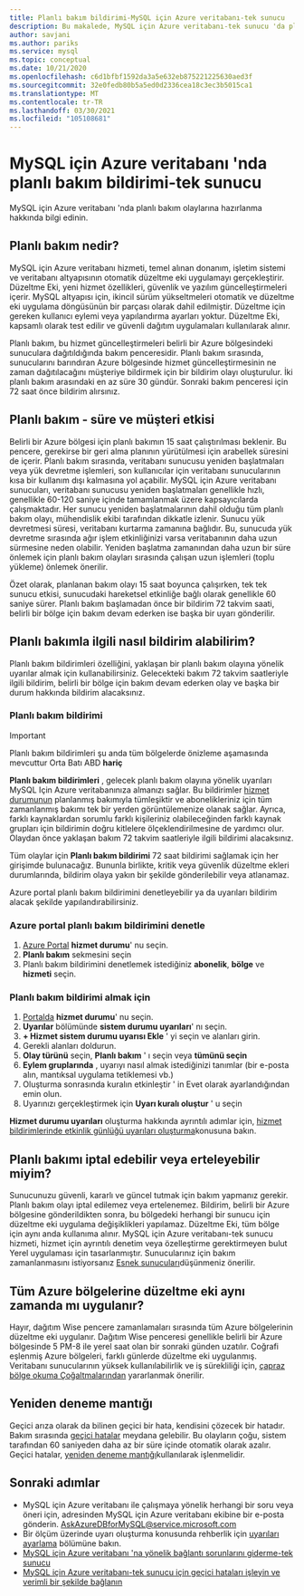 ```yaml
---
title: Planlı bakım bildirimi-MySQL için Azure veritabanı-tek sunucu
description: Bu makalede, MySQL için Azure veritabanı-tek sunucu 'da planlı bakım bildirimi özelliği açıklanmaktadır
author: savjani
ms.author: pariks
ms.service: mysql
ms.topic: conceptual
ms.date: 10/21/2020
ms.openlocfilehash: c6d1bfbf1592da3a5e632eb875221225630aed3f
ms.sourcegitcommit: 32e0fedb80b5a5ed0d2336cea18c3ec3b5015ca1
ms.translationtype: MT
ms.contentlocale: tr-TR
ms.lasthandoff: 03/30/2021
ms.locfileid: "105108681"
---
```

# <a name="planned-maintenance-notification-in-azure-database-for-mysql---single-server"></a>MySQL için Azure veritabanı 'nda planlı bakım bildirimi-tek sunucu

MySQL için Azure veritabanı 'nda planlı bakım olaylarına hazırlanma hakkında bilgi edinin.

## <a name="what-is-a-planned-maintenance"></a>Planlı bakım nedir?

MySQL için Azure veritabanı hizmeti, temel alınan donanım, işletim sistemi ve veritabanı altyapısının otomatik düzeltme eki uygulamayı gerçekleştirir. Düzeltme Eki, yeni hizmet özellikleri, güvenlik ve yazılım güncelleştirmeleri içerir. MySQL altyapısı için, ikincil sürüm yükseltmeleri otomatik ve düzeltme eki uygulama döngüsünün bir parçası olarak dahil edilmiştir. Düzeltme için gereken kullanıcı eylemi veya yapılandırma ayarları yoktur. Düzeltme Eki, kapsamlı olarak test edilir ve güvenli dağıtım uygulamaları kullanılarak alınır.

Planlı bakım, bu hizmet güncelleştirmeleri belirli bir Azure bölgesindeki sunuculara dağıtıldığında bakım penceresidir. Planlı bakım sırasında, sunucularını barındıran Azure bölgesinde hizmet güncelleştirmesinin ne zaman dağıtılacağını müşteriye bildirmek için bir bildirim olayı oluşturulur. İki planlı bakım arasındaki en az süre 30 gündür. Sonraki bakım penceresi için 72 saat önce bildirim alırsınız.

## <a name="planned-maintenance---duration-and-customer-impact"></a>Planlı bakım - süre ve müşteri etkisi

Belirli bir Azure bölgesi için planlı bakımın 15 saat çalıştırılması beklenir. Bu pencere, gerekirse bir geri alma planının yürütülmesi için arabellek süresini de içerir. Planlı bakım sırasında, veritabanı sunucusu yeniden başlatmaları veya yük devretme işlemleri, son kullanıcılar için veritabanı sunucularının kısa bir kullanım dışı kalmasına yol açabilir. MySQL için Azure veritabanı sunucuları, veritabanı sunucusu yeniden başlatmaları genellikle hızlı, genellikle 60-120 saniye içinde tamamlanmak üzere kapsayıcılarda çalışmaktadır. Her sunucu yeniden başlatmalarının dahil olduğu tüm planlı bakım olayı, mühendislik ekibi tarafından dikkatle izlenir. Sunucu yük devretmesi süresi, veritabanı kurtarma zamanına bağlıdır. Bu, sunucuda yük devretme sırasında ağır işlem etkinliğinizi varsa veritabanının daha uzun sürmesine neden olabilir. Yeniden başlatma zamanından daha uzun bir süre önlemek için planlı bakım olayları sırasında çalışan uzun işlemleri (toplu yükleme) önlemek önerilir.

Özet olarak, planlanan bakım olayı 15 saat boyunca çalışırken, tek tek sunucu etkisi, sunucudaki hareketsel etkinliğe bağlı olarak genellikle 60 saniye sürer. Planlı bakım başlamadan önce bir bildirim 72 takvim saati, belirli bir bölge için bakım devam ederken ise başka bir uyarı gönderilir.

## <a name="how-can-i-get-notified-of-planned-maintenance"></a>Planlı bakımla ilgili nasıl bildirim alabilirim?

Planlı bakım bildirimleri özelliğini, yaklaşan bir planlı bakım olayına yönelik uyarılar almak için kullanabilirsiniz. Gelecekteki bakım 72 takvim saatleriyle ilgili bildirim, belirli bir bölge için bakım devam ederken olay ve başka bir durum hakkında bildirim alacaksınız.

### <a name="planned-maintenance-notification"></a>Planlı bakım bildirimi

> [!IMPORTANT]
> Planlı bakım bildirimleri şu anda tüm bölgelerde önizleme aşamasında mevcuttur Orta Batı ABD **hariç**

**Planlı bakım bildirimleri** , gelecek planlı bakım olayına yönelik uyarıları MySQL Için Azure veritabanınıza almanızı sağlar. Bu bildirimler [hizmet durumunun](../service-health/overview.md) planlanmış bakımıyla tümleşiktir ve abonelikleriniz için tüm zamanlanmış bakımı tek bir yerden görüntülemenize olanak sağlar. Ayrıca, farklı kaynaklardan sorumlu farklı kişileriniz olabileceğinden farklı kaynak grupları için bildirimin doğru kitlelere ölçeklendirilmesine de yardımcı olur. Olaydan önce yaklaşan bakım 72 takvim saatleriyle ilgili bildirimi alacaksınız.

Tüm olaylar için **Planlı bakım bildirimi** 72 saat bildirimi sağlamak için her girişimde bulunacağız. Bununla birlikte, kritik veya güvenlik düzeltme ekleri durumlarında, bildirim olaya yakın bir şekilde gönderilebilir veya atlanamaz.

Azure portal planlı bakım bildirimini denetleyebilir ya da uyarıları bildirim alacak şekilde yapılandırabilirsiniz. 

### <a name="check-planned-maintenance-notification-from-azure-portal"></a>Azure portal planlı bakım bildirimini denetle

1. [Azure Portal](https://portal.azure.com) **hizmet durumu**' nu seçin.
2. **Planlı bakım** sekmesini seçin
3. Planlı bakım bildirimini denetlemek istediğiniz **abonelik**, **bölge** ve **hizmeti** seçin. 
   
### <a name="to-receive-planned-maintenance-notification"></a>Planlı bakım bildirimi almak için

1. [Portalda](https://portal.azure.com) **hizmet durumu**' nu seçin.
2. **Uyarılar** bölümünde **sistem durumu uyarıları**' nı seçin.
3. **+ Hizmet sistem durumu uyarısı Ekle** ' yi seçin ve alanları girin.
4. Gerekli alanları doldurun. 
5. **Olay türünü** seçin, **Planlı bakım** ' ı seçin veya **tümünü seçin**
6. **Eylem gruplarında** , uyarıyı nasıl almak istediğinizi tanımlar (bir e-posta alın, mantıksal uygulama tetiklemesi vb.)  
7. Oluşturma sonrasında kuralın etkinleştir ' in Evet olarak ayarlandığından emin olun.
8. Uyarınızı gerçekleştirmek için **Uyarı kuralı oluştur** ' u seçin

**Hizmet durumu uyarıları** oluşturma hakkında ayrıntılı adımlar için, [hizmet bildirimlerinde etkinlik günlüğü uyarıları oluşturma](../service-health/alerts-activity-log-service-notifications-portal.md)konusuna bakın.

## <a name="can-i-cancel-or-postpone-planned-maintenance"></a>Planlı bakımı iptal edebilir veya erteleyebilir miyim?

Sunucunuzu güvenli, kararlı ve güncel tutmak için bakım yapmanız gerekir. Planlı bakım olayı iptal edilemez veya ertelenemez. Bildirim, belirli bir Azure bölgesine gönderildikten sonra, bu bölgedeki herhangi bir sunucu için düzeltme eki uygulama değişiklikleri yapılamaz. Düzeltme Eki, tüm bölge için aynı anda kullanıma alınır. MySQL için Azure veritabanı-tek sunucu hizmeti, hizmet için ayrıntılı denetim veya özelleştirme gerektirmeyen bulut Yerel uygulaması için tasarlanmıştır. Sunucularınız için bakım zamanlanmasını istiyorsanız [Esnek sunucuları](./flexible-server/overview.md)düşünmeniz önerilir.

## <a name="are-all-the-azure-regions-patched-at-the-same-time"></a>Tüm Azure bölgelerine düzeltme eki aynı zamanda mı uygulanır?

Hayır, dağıtım Wise pencere zamanlamaları sırasında tüm Azure bölgelerinin düzeltme eki uygulanır. Dağıtım Wise penceresi genellikle belirli bir Azure bölgesinde 5 PM-8 ile yerel saat olan bir sonraki günden uzatılır. Coğrafi eşlenmiş Azure bölgeleri, farklı günlerde düzeltme eki uygulanmış. Veritabanı sunucularının yüksek kullanılabilirlik ve iş sürekliliği için, [çapraz bölge okuma Çoğaltmalarından](./concepts-read-replicas.md#cross-region-replication) yararlanmak önerilir.

## <a name="retry-logic"></a>Yeniden deneme mantığı

Geçici arıza olarak da bilinen geçici bir hata, kendisini çözecek bir hatadır. Bakım sırasında [geçici hatalar](./concepts-connectivity.md#transient-errors) meydana gelebilir. Bu olayların çoğu, sistem tarafından 60 saniyeden daha az bir süre içinde otomatik olarak azalır. Geçici hatalar, [yeniden deneme mantığı](./concepts-connectivity.md#handling-transient-errors)kullanılarak işlenmelidir.


## <a name="next-steps"></a>Sonraki adımlar

- MySQL için Azure veritabanı ile çalışmaya yönelik herhangi bir soru veya öneri için, adresinden MySQL için Azure veritabanı ekibine bir e-posta gönderin. AskAzureDBforMySQL@service.microsoft.com
- Bir ölçüm üzerinde uyarı oluşturma konusunda rehberlik için [uyarıları ayarlama](howto-alert-on-metric.md) bölümüne bakın.
- [MySQL için Azure veritabanı 'na yönelik bağlantı sorunlarını giderme-tek sunucu](howto-troubleshoot-common-connection-issues.md)
- [MySQL için Azure veritabanı-tek sunucu için geçici hataları işleyin ve verimli bir şekilde bağlanın](concepts-connectivity.md)
